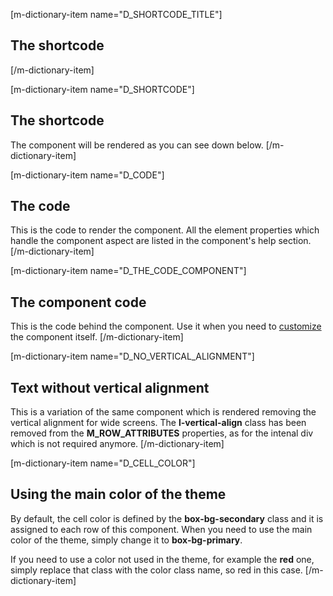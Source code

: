 [m-dictionary-item name="D_SHORTCODE_TITLE"]
  ## The shortcode
[/m-dictionary-item]

[m-dictionary-item name="D_SHORTCODE"]
  ## The shortcode
  The component will be rendered as you can see down below.
[/m-dictionary-item]

[m-dictionary-item name="D_CODE"]
  ## The code
  This is the code to render the component. All the element properties which handle the component aspect are listed in the component's help section.
[/m-dictionary-item]

[m-dictionary-item name="D_THE_CODE_COMPONENT"]
  ## The component code
  This is the code behind the component. Use it when you need to [customize](/documentation/components) the component itself.
[/m-dictionary-item]

[m-dictionary-item name="D_NO_VERTICAL_ALIGNMENT"]
  ## Text without vertical alignment
  This is a variation of the same component which is rendered removing the vertical alignment for wide screens. The **l-vertical-align** class has been removed from the **M_ROW_ATTRIBUTES** properties, as for the intenal div which is not required anymore.
[/m-dictionary-item]

[m-dictionary-item name="D_CELL_COLOR"]
  ## Using the main color of the theme
  By default, the cell color is defined by the **box-bg-secondary** class and it is assigned to each row of this component. When you need to use the main color of the theme, simply change it to **box-bg-primary**.

  If you need to use a color not used in the theme, for example the **red** one, simply replace that class with the color class name, so red in this case.
[/m-dictionary-item]
